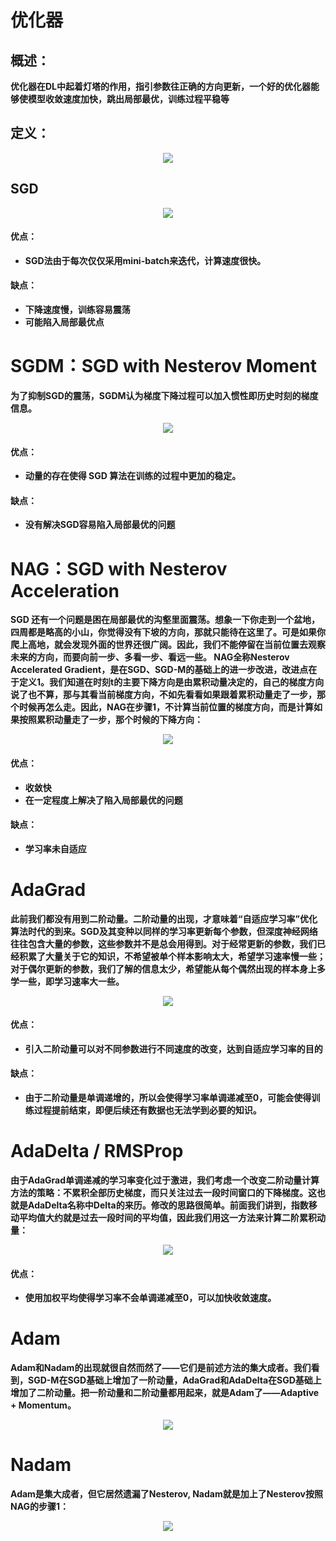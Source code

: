 # 优化器

## 概述：

**优化器在DL中起着灯塔的作用，指引参数往正确的方向更新，一个好的优化器能够使模型收敛速度加快，跳出局部最优，训练过程平稳等**



## 定义：

<div align=center>
<img src="https://note.youdao.com/yws/api/personal/file/WEBf3a493a26f0ca682c28490cbeed56047?method=download&shareKey=633e502b6430ba0aa9190e6033dcd060"/>
</div>



## SGD

<div align=center>
<img src="https://note.youdao.com/yws/api/personal/file/WEB48bd81fb3168f7cb81f030c06f3773cc?method=download&shareKey=c998f266a9b90d1d3c6317fdda4fbb19"/>
</div>



#### 优点：

- **SGD法由于每次仅仅采用mini-batch来迭代，计算速度很快。**

#### 缺点：

- **下降速度慢，训练容易震荡**
- **可能陷入局部最优点**



# SGDM：SGD with Nesterov Moment 

**为了抑制SGD的震荡，SGDM认为梯度下降过程可以加入惯性即历史时刻的梯度信息。**

<div align=center>
<img src="https://note.youdao.com/yws/api/personal/file/WEBd9640edbbc46cc1a5685edd6c2e29310?method=download&shareKey=b217663dff94c6cdd4e60ab9bde9495e"/>
</div>

#### 优点：

- **动量的存在使得 SGD 算法在训练的过程中更加的稳定。**

#### 缺点：

- **没有解决SGD容易陷入局部最优的问题**



# NAG：SGD with Nesterov Acceleration

**SGD 还有一个问题是困在局部最优的沟壑里面震荡。想象一下你走到一个盆地，四周都是略高的小山，你觉得没有下坡的方向，那就只能待在这里了。可是如果你爬上高地，就会发现外面的世界还很广阔。因此，我们不能停留在当前位置去观察未来的方向，而要向前一步、多看一步、看远一些。 NAG全称Nesterov Accelerated Gradient，是在SGD、SGD-M的基础上的进一步改进，改进点在于定义1。我们知道在时刻t的主要下降方向是由累积动量决定的，自己的梯度方向说了也不算，那与其看当前梯度方向，不如先看看如果跟着累积动量走了一步，那个时候再怎么走。因此，NAG在步骤1，不计算当前位置的梯度方向，而是计算如果按照累积动量走了一步，那个时候的下降方向：**

<div align=center>
<img src="https://note.youdao.com/yws/api/personal/file/WEB9ef2842175c1f24583811fea3a1092e7?method=download&shareKey=1dac3f5c3caed30b7b23984e328ced99"/>
</div>

#### 优点：

- **收敛快**
- **在一定程度上解决了陷入局部最优的问题**

#### 缺点：

- **学习率未自适应**



# AdaGrad

**此前我们都没有用到二阶动量。二阶动量的出现，才意味着“自适应学习率”优化算法时代的到来。SGD及其变种以同样的学习率更新每个参数，但深度神经网络往往包含大量的参数，这些参数并不是总会用得到。对于经常更新的参数，我们已经积累了大量关于它的知识，不希望被单个样本影响太大，希望学习速率慢一些；对于偶尔更新的参数，我们了解的信息太少，希望能从每个偶然出现的样本身上多学一些，即学习速率大一些。**

<div align=center>
<img src="https://note.youdao.com/yws/api/personal/file/WEB6eb3fa9496f2a93daa8415c0e060e2dc?method=download&shareKey=a964b8c14be1170b9227a074338d8ae1"/>
</div>

#### 优点：

- **引入二阶动量可以对不同参数进行不同速度的改变，达到自适应学习率的目的**

#### 缺点：

- **由于二阶动量是单调递增的，所以会使得学习率单调递减至0，可能会使得训练过程提前结束，即便后续还有数据也无法学到必要的知识。**



# AdaDelta / RMSProp

**由于AdaGrad单调递减的学习率变化过于激进，我们考虑一个改变二阶动量计算方法的策略：不累积全部历史梯度，而只关注过去一段时间窗口的下降梯度。这也就是AdaDelta名称中Delta的来历。修改的思路很简单。前面我们讲到，指数移动平均值大约就是过去一段时间的平均值，因此我们用这一方法来计算二阶累积动量：**

<div align=center>
<img src="https://note.youdao.com/yws/api/personal/file/WEBae7f0a96d040ed1fbd3517c9a2882bfe?method=download&shareKey=6f3dbe5f77e0003c334aa3033b5548e6"/>
</div>

#### 优点：

- **使用加权平均使得学习率不会单调递减至0，可以加快收敛速度。**



# Adam

**Adam和Nadam的出现就很自然而然了——它们是前述方法的集大成者。我们看到，SGD-M在SGD基础上增加了一阶动量，AdaGrad和AdaDelta在SGD基础上增加了二阶动量。把一阶动量和二阶动量都用起来，就是Adam了——Adaptive + Momentum。**

<div align=center>
<img src="https://note.youdao.com/yws/api/personal/file/WEBfc1fb5fafb88871f39f8165ca7e3186d?method=download&shareKey=90320e976517042023538b994d978c65"/>
</div>


# Nadam

**Adam是集大成者，但它居然遗漏了Nesterov, Nadam就是加上了Nesterov按照NAG的步骤1：**

<div align=center>
<img src="https://note.youdao.com/yws/api/personal/file/WEB562c5c2c473692dbfce42603302134f0?method=download&shareKey=070d72cf6682ee25d981d92f8ab69178"/>
</div>